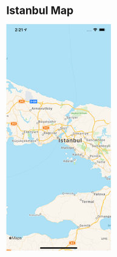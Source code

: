 # Istanbul Map

<img src="https://github.com/obadasemary/IstanbulMap/blob/dev/Screenshots/IstanbulMap.png" alt="HTML5 Icon" width="276" height="598">
